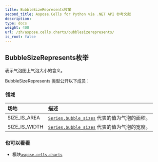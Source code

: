 ```yaml
---
title: BubbleSizeRepresents枚举
second_title: Aspose.Cells for Python via .NET API 参考文献
description:
type: docs
weight: 400
url: /zh/aspose.cells.charts/bubblesizerepresents/
is_root: false
---
```

## BubbleSizeRepresents枚举
表示气泡图上气泡大小的含义。



BubbleSizeRepresents 类型公开以下成员：

### 领域
|场地|描述|
| :- | :- |
| SIZE_IS_AREA | [`Series.bubble_sizes`](/cells/python-net/zh/aspose.cells.charts/series#bubble_sizes) 代表的值为气泡的面积。|
| SIZE_IS_WIDTH | [`Series.bubble_sizes`](/cells/python-net/zh/aspose.cells.charts/series#bubble_sizes) 代表的值为气泡的宽度。|



### 也可以看看
* 模块[`aspose.cells.charts`](..)
